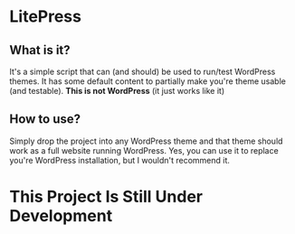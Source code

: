 
# LitePress


## What is it?
It's a simple script that can (and should) be used to run/test WordPress themes.
It has some default content to partially make you're theme usable (and testable).
**This is not WordPress** (it just works like it)


## How to use?
Simply drop the project into any WordPress theme and that theme should work as a full website running WordPress.
Yes, you can use it to replace you're WordPress installation, but I wouldn't recommend it.


# This Project Is Still Under Development






